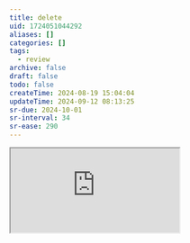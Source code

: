 ```yaml
---
title: delete
uid: 1724051044292
aliases: []
categories: []
tags:
  - review
archive: false
draft: false
todo: false
createTime: 2024-08-19 15:04:04
updateTime: 2024-09-12 08:13:25
sr-due: 2024-10-01
sr-interval: 34
sr-ease: 290
---
```


<iframe
  class="iframe_full"
  src="https://dict.youdao.com/result?word=delete&lang=en"
>
</iframe>
